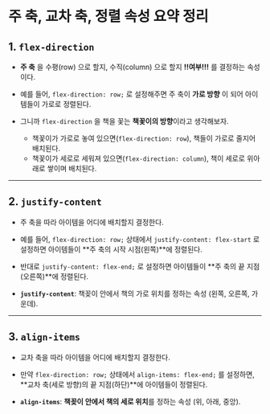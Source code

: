 주 축, 교차 축, 정렬 속성 요약 정리
===

## 1. `flex-direction`
- **주 축** 을 수평(row) 으로 할지, 수직(column) 으로 할지 **!!여부!!!** 를 결정하는 속성이다.
- 예를 들어, `flex-direction: row;` 로 설정해주면 주 축이 **가로 방향** 이 되어 아이템들이 가로로 정렬된다.


- 그니까 `flex-direction` 을 책을 꽃는 **책꽃이의 방향**이라고 생각해보자. 
    - 책꽃이가 가로로 놓여 있으면(`flex-direction: row`), 책들이 가로로 줄지어 배치된다.
    - 책꽃이가 세로로 세워져 있으면(`flex-direction: column`), 책이 세로로 위아래로 쌓이며 배치된다.

---

## 2. `justify-content`
- 주 축을 따라 아이템을 어디에 배치할지 결정한다.
- 예를 들어, `flex-direction: row;` 상태에서 `justify-content: flex-start` 로 설정하면 아이템들이 **주 축의 시작 시점(왼쪽)**에 정렬된다.
- 반대로 `justify-content: flex-end;` 로 설정하면 아이템들이 **주 축의 끝 지점(오른쪽)**에 정렬된다.

- **`justify-content`**: 책꽂이 안에서 책의 가로 위치를 정하는 속성 (왼쪽, 오른쪽, 가운데).

---

## 3. `align-items`
- 교차 축을 따라 아이템을 어디에 배치할지 결정한다.
- 만약 `flex-direction: row;` 상태에서 `align-items: flex-end;` 를 설정하면, **교차 축(세로 방향)의 끝 지점(하단)**에 아이템들이 정렬된다.

- **`align-items`**: **책꽂이 안에서 책의 세로 위치**를 정하는 속성 (위, 아래, 중앙).